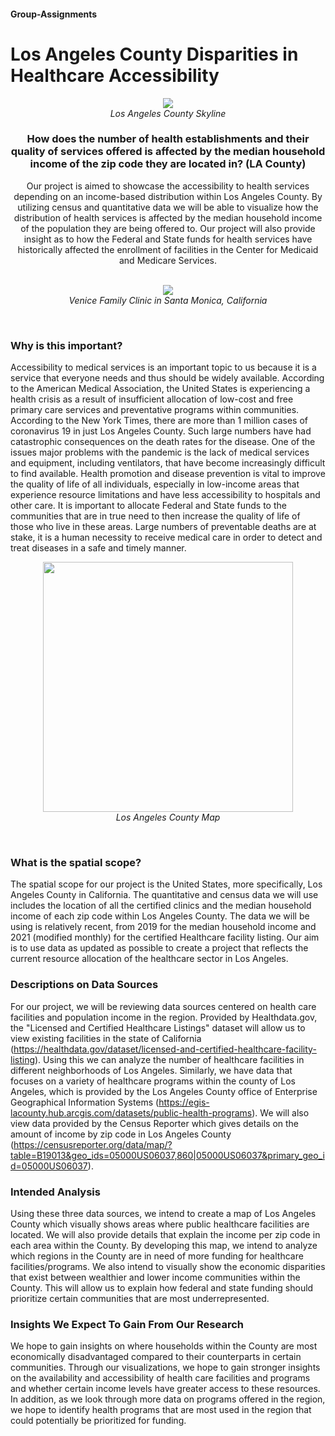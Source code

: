 
#### Group-Assignments

<b><h1>Los Angeles County Disparities in Healthcare Accessibility</h1></b>
<p align= "center">
    <img src="https://www.ppic.org/wp-content/uploads/los-angeles.jpg" >
  <br><i>
    Los Angeles County Skyline
  </i>
      </p>
<center>
<b><h3> How does the number of health establishments and their quality of services offered is affected by the median household income of the zip code they are located in? (LA County)</b></h3>
Our project is aimed to showcase the accessibility to health services depending on an income-based distribution within Los Angeles County. By utilizing census and quantitative data we will be able to visualize how the distribution of health services is affected by the median household income of the population they are being offered to. Our project will also provide insight as to how the Federal and State funds for health services have historically affected the enrollment of facilities in the Center for Medicaid and Medicare Services. 
</center>
  


<br>
<p align = "center">
  <img src= "https://centurycitynews-enki.s3.amazonaws.com/wp-content/uploads/2014/05/venice-family-clinic.jpg" >
  <br> <i> 
  Venice Family Clinic in Santa Monica, California
  </i>
       </p>
       <br>
       
       
### Why is this important?
Accessibility to medical services is an important topic to us because it is a service that everyone needs and thus should be widely available. According to the American Medical Association, the United States is experiencing a health crisis as a result of insufficient allocation of low-cost and free primary care services and preventative programs within communities. According to the New York Times, there are more than 1 million cases of coronavirus 19 in just Los Angeles County. Such large numbers have had catastrophic consequences on the death rates for the disease. One of the issues major problems with the pandemic is the lack of medical services and equipment, including ventilators, that have become increasingly difficult to find available. Health promotion and disease prevention is vital to improve the quality of life of all individuals, especially in low-income areas that experience resource limitations and have less accessibility to hospitals and other care. It is important to allocate Federal and State funds to the communities that are in true need to then increase the quality of life of those who live in these areas. Large numbers of preventable deaths are at stake, it is a human necessity to receive medical care in order to detect and treat diseases in a safe and timely manner. 
 <br>
<p align = "center">
  <img src= "http://ontheworldmap.com/usa/city/los-angeles/los-angeles-county-map.jpg" width = "400" height = "400">
  <br><i>
  Los Angeles County Map
  </i>
  </p>
  <br>
  
  
### What is the spatial scope?
The spatial scope for our project is the United States, more specifically, Los Angeles County in California. The quantitative and census data we will use includes the location of all the certified clinics and the median household income of each zip code within Los Angeles County. The data we will be using is relatively recent, from 2019 for the median household income and 2021 (modified monthly) for the certified Healthcare facility listing. Our aim is to use data as updated as possible to create a project that reflects the current resource allocation of the healthcare sector in Los Angeles. 


### Descriptions on Data Sources
For our project, we will be reviewing data sources centered on health care facilities and population income in the region. Provided by Healthdata.gov, the "Licensed and Certified Healthcare Listings" dataset will allow us to view existing facilities in the state of California (https://healthdata.gov/dataset/licensed-and-certified-healthcare-facility-listing). Using this we can analyze the number of healthcare facilities in different neighborhoods of Los Angeles. Similarly, we have data that focuses on a variety of healthcare programs within the county of Los Angeles, which is provided by the Los Angeles County office of Enterprise Geographical Information Systems (https://egis-lacounty.hub.arcgis.com/datasets/public-health-programs). We will also view data provided by the Census Reporter which gives details on the amount of income by zip code in Los Angeles County (https://censusreporter.org/data/map/?table=B19013&geo_ids=05000US06037,860|05000US06037&primary_geo_id=05000US06037). 

### Intended Analysis
Using these three data sources, we intend to create a map of Los Angeles County which visually shows areas where public healthcare facilities are located. We will also provide details that explain the income per zip code in each area within the County. By developing this map, we intend to analyze which regions in the County are in need of more funding for healthcare facilities/programs. We also intend to visually show the economic disparities that exist between wealthier and lower income communities within the County. This will allow us to explain how federal and state funding should prioritize certain communities that are most underrepresented. 

### Insights We Expect To Gain From Our Research
We hope to gain insights on where households within the County are most economically disadvantaged compared to their counterparts in certain communities. Through our visualizations, we hope to gain stronger insights on the availability and accessibility of health care facilities and programs and whether certain income levels have greater access to these resources. In addition, as we look through more data on programs offered in the region, we hope to identify health programs that are most used in the region that could potentially be prioritized for funding. 
